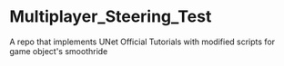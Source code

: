 # Multiplayer_Steering_Test
A repo that implements UNet Official Tutorials with modified scripts for game object's smoothride
